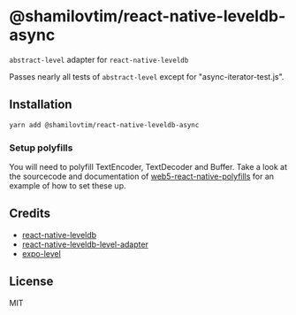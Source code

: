 # @shamilovtim/react-native-leveldb-async

`abstract-level` adapter for `react-native-leveldb`

Passes nearly all tests of `abstract-level` except for "async-iterator-test.js".

## Installation

```sh
yarn add @shamilovtim/react-native-leveldb-async
```

### Setup polyfills

You will need to polyfill TextEncoder, TextDecoder and Buffer. Take a look at the sourcecode and documentation of [web5-react-native-polyfills](https://github.com/TBD54566975/web5-react-native-polyfills) for an example of how to set these up.

## Credits

- [react-native-leveldb](https://github.com/greentriangle/react-native-leveldb)
- [react-native-leveldb-level-adapter](https://github.com/swittk/react-native-leveldb-level-adapter)
- [expo-level](https://www.npmjs.com/package/expo-level)

## License

MIT

